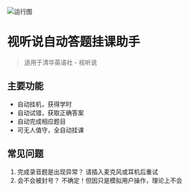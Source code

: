 ![运行图](https://raw.githubusercontent.com/hyunsssssssss/ShiTingShuo/master/docs/pic.png)

# 视听说自动答题挂课助手

> 适用于清华英语社 - 视听说

## 主要功能
- 自动挂机，获得学时
- 自动试错，获取正确答案
- 自动完成相应题目
- 可无人值守，全自动挂课

## 常见问题
1. 完成录音题是出现异常？
   请插入麦克风或耳机后重试
2. 会不会被封号？
   不确定！但因只是模拟用户操作，理论上不会


